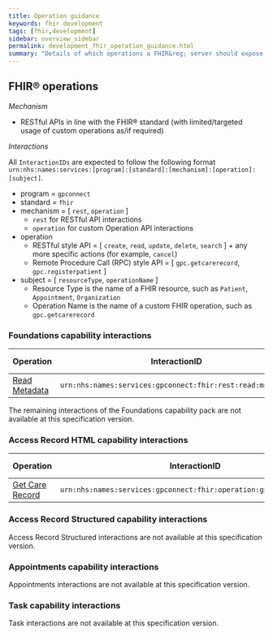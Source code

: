 ```yaml
---
title: Operation guidance
keywords: fhir development
tags: [fhir,development]
sidebar: overview_sidebar
permalink: development_fhir_operation_guidance.html
summary: "Details of which operations a FHIR&reg; server should expose to be a fully compliant GP Connect solution"
---
```


## FHIR&reg; operations ##

*Mechanism*

- RESTful APIs in line with the FHIR&reg; standard (with limited/targeted usage of custom operations as/if required)

*Interactions*

All `InteractionIDs` are expected to follow the following format `urn:nhs:names:services:[program]:[standard]:[mechanism]:[operation]:[subject]`.

- program = `gpconnect`
- standard = `fhir`
- mechanism = [ `rest`, `operation` ]
	- `rest` for RESTful API interactions
	- `operation` for custom Operation API interactions
- operation
	- RESTful style API = [ `create`, `read`, `update`, `delete`, `search` ] + any more specific actions (for example, `cancel`)
	- Remote Procedure Call (RPC) style API = [ `gpc.getcarerecord`, `gpc.registerpatient` ]
- subject = [ `resourceType`, `operationName` ]
	- Resource Type is the name of a FHIR resource, such as `Patient`, `Appointment`, `Organization`
	- Operation Name is the name of a custom FHIR operation, such as `gpc.getcarerecord`

### Foundations capability interactions ###

| Operation                 | InteractionID             | Http Verb | Example URL Pattern |
|---------------------------|---------------------------| ----------|---------------------|
| [Read Metadata](foundations_use_case_get_the_fhir_conformance_profile.html) | `urn:nhs:names:services:gpconnect:fhir:rest:read:metadata` | `GET`  | `[base]/metadata` |

The remaining interactions of the Foundations capability pack are not available at this specification version.

### Access Record HTML capability interactions ###

| Operation                 | InteractionID             | Http Verb | Example URL Pattern |
|---------------------------|---------------------------| ----------|---------------------|
| [Get Care Record](accessrecord_use_case_retrieve_a_care_record_section.html) | `urn:nhs:names:services:gpconnect:fhir:operation:gpc.getcarerecord` | `POST` | `[base]/Patient/$gpc.getcarerecord` |

### Access Record Structured capability interactions ###

Access Record Structured interactions are not available at this specification version.

### Appointments capability interactions ###

Appointments interactions are not available at this specification version.

### Task capability interactions ###

Task interactions are not available at this specification version.

